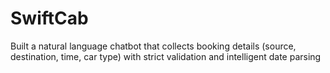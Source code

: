 # SwiftCab
 Built a natural language chatbot that collects booking details (source, destination, time, car type) with strict validation and intelligent date parsing
